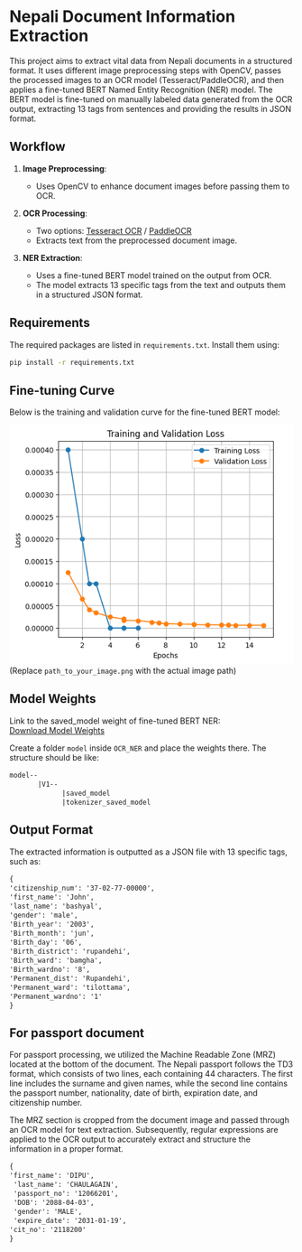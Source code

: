 # Nepali Document Information Extraction

This project aims to extract vital data from Nepali documents in a structured format. It uses different image preprocessing steps with OpenCV, passes the processed images to an OCR model (Tesseract/PaddleOCR), and then applies a fine-tuned BERT Named Entity Recognition (NER) model. The BERT model is fine-tuned on manually labeled data generated from the OCR output, extracting 13 tags from sentences and providing the results in JSON format.

## Workflow
1. **Image Preprocessing**:
   - Uses OpenCV to enhance document images before passing them to OCR.

2. **OCR Processing**:
   - Two options: [Tesseract OCR](https://github.com/tesseract-ocr/tesseract) / [PaddleOCR](https://github.com/PaddlePaddle/PaddleOCR)
   - Extracts text from the preprocessed document image.

3. **NER Extraction**:
   - Uses a fine-tuned BERT model trained on the output from OCR.
   - The model extracts 13 specific tags from the text and outputs them in a structured JSON format.

## Requirements
The required packages are listed in `requirements.txt`. Install them using:
```bash
pip install -r requirements.txt
```

## Fine-tuning Curve
Below is the training and validation curve for the fine-tuned BERT model:

![Fine-tuning Curve](./output.png)  
(Replace `path_to_your_image.png` with the actual image path)

## Model Weights
Link to the saved_model weight of fine-tuned BERT NER:  
[Download Model Weights](https://drive.google.com/drive/folders/1GXaBFuES1Mr96DWTT5PoVp3hPh5zoGVt?usp=sharing)

Create a folder `model` inside `OCR_NER` and place the weights there. The structure should be like:
```
model--
       |V1--
             |saved_model
             |tokenizer_saved_model
```

## Output Format
The extracted information is outputted as a JSON file with 13 specific tags, such as:
```
{
'citizenship_num': '37-02-77-00000',
'first_name': 'John',
'last_name': 'bashyal',
'gender': 'male',
'Birth_year': '2003',
'Birth_month': 'jun',
'Birth_day': '06',
'Birth_district': 'rupandehi',
'Birth_ward': 'bamgha',
'Birth_wardno': '8',
'Permanent_dist': 'Rupandehi',
'Permanent_ward': 'tilottama',
'Permanent_wardno': '1'
}
```

## For passport document 
For passport processing, we utilized the Machine Readable Zone (MRZ) located at the bottom of the document. The Nepali passport follows the TD3 format, which consists of two lines, each containing 44 characters. The first line includes the surname and given names, while the second line contains the passport number, nationality, date of birth, expiration date, and citizenship number.

The MRZ section is cropped from the document image and passed through an OCR model for text extraction. Subsequently, regular expressions are applied to the OCR output to accurately extract and structure the information in a proper format.
```
{
'first_name': 'DIPU',
 'last_name': 'CHAULAGAIN',
 'passport_no': '12066201',
 'DOB': '2088-04-03',
 'gender': 'MALE',
 'expire_date': '2031-01-19',
'cit_no': '2118200'
}
```



